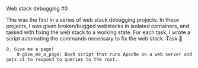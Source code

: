 Web stack debugging #0

This was the first in a series of web stack debugging projects. In these projects, I was given broken/bugged webstacks in isolated containers, and tasked with fixing the web stack to a working state. For each task, I wrote a script automating the commands necessary to fix the web stack.
Task 📃

    0. Give me a page!
        0-give_me_a_page: Bash script that runs Apache on a web server and gets it to respond to queries to the root.

